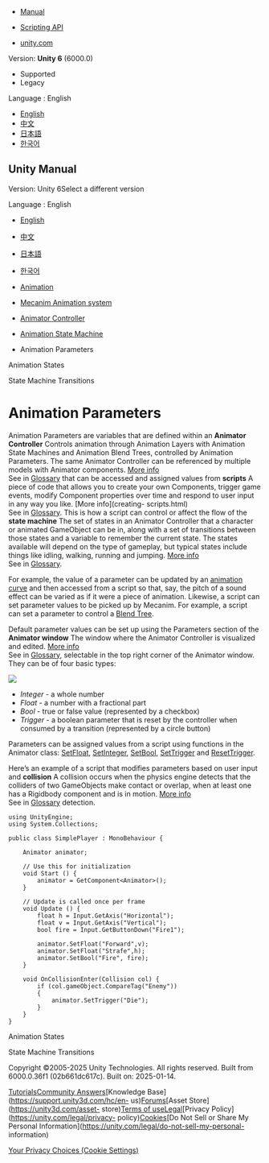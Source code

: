 [](https://docs.unity3d.com)

  * [Manual](../Manual/index.html)
  * [Scripting API](../ScriptReference/index.html)

  * [unity.com](https://unity.com/)

Version: **Unity 6** (6000.0)

  * Supported
  * Legacy

Language : English

  * [English](/Manual/AnimationParameters.html)
  * [中文](/cn/current/Manual/AnimationParameters.html)
  * [日本語](/ja/current/Manual/AnimationParameters.html)
  * [한국어](/kr/current/Manual/AnimationParameters.html)

[](https://docs.unity3d.com)

## Unity Manual

Version: Unity 6Select a different version

Language : English

  * [English](/Manual/AnimationParameters.html)
  * [中文](/cn/current/Manual/AnimationParameters.html)
  * [日本語](/ja/current/Manual/AnimationParameters.html)
  * [한국어](/kr/current/Manual/AnimationParameters.html)

  * [Animation](AnimationSection.html)
  * [Mecanim Animation system](AnimationOverview.html)
  * [Animator Controller](class-AnimatorController.html)
  * [Animation State Machine](AnimationStateMachines.html)
  * Animation Parameters

[](class-State.html)

Animation States

[](StateMachineTransitions.html)

State Machine Transitions

# Animation Parameters

Animation Parameters are variables that are defined within an **Animator
Controller** Controls animation through Animation Layers with Animation State
Machines and Animation Blend Trees, controlled by Animation Parameters. The
same Animator Controller can be referenced by multiple models with Animator
components. [More info](class-AnimatorController.html)  
See in [Glossary](Glossary.html#AnimatorController) that can be accessed and
assigned values from **scripts** A piece of code that allows you to create
your own Components, trigger game events, modify Component properties over
time and respond to user input in any way you like. [More info](creating-
scripts.html)  
See in [Glossary](Glossary.html#Scripts). This is how a script can control or
affect the flow of the **state machine** The set of states in an Animator
Controller that a character or animated GameObject can be in, along with a set
of transitions between those states and a variable to remember the current
state. The states available will depend on the type of gameplay, but typical
states include things like idling, walking, running and jumping. [More
info](StateMachineBasics.html)  
See in [Glossary](Glossary.html#StateMachine).

For example, the value of a parameter can be updated by an [animation
curve](animeditor-AnimationCurves.html) and then accessed from a script so
that, say, the pitch of a sound effect can be varied as if it were a piece of
animation. Likewise, a script can set parameter values to be picked up by
Mecanim. For example, a script can set a parameter to control a [Blend
Tree](class-BlendTree.html).

Default parameter values can be set up using the Parameters section of the
**Animator window** The window where the Animator Controller is visualized and
edited. [More info](AnimatorWindow.html)  
See in [Glossary](Glossary.html#AnimatorWindow), selectable in the top right
corner of the Animator window. They can be of four basic types:

![](../uploads/Main/AnimationEditorParametersSection.png)

  * _Integer_ \- a whole number
  * _Float_ \- a number with a fractional part
  * _Bool_ \- true or false value (represented by a checkbox)
  * _Trigger_ \- a boolean parameter that is reset by the controller when consumed by a transition (represented by a circle button)

Parameters can be assigned values from a script using functions in the
Animator class: [SetFloat](../ScriptReference/Animator.SetFloat.html),
[SetInteger](../ScriptReference/Animator.SetInteger.html),
[SetBool](../ScriptReference/Animator.SetBool.html),
[SetTrigger](../ScriptReference/Animator.SetTrigger.html) and
[ResetTrigger](../ScriptReference/Animator.ResetTrigger.html).

Here’s an example of a script that modifies parameters based on user input and
**collision** A collision occurs when the physics engine detects that the
colliders of two GameObjects make contact or overlap, when at least one has a
Rigidbody component and is in motion. [More info](CollidersOverview.html)  
See in [Glossary](Glossary.html#Collision) detection.

    
    
    using UnityEngine;
    using System.Collections;
    
    public class SimplePlayer : MonoBehaviour {
        
        Animator animator;
        
        // Use this for initialization
        void Start () {
            animator = GetComponent<Animator>();
        }
        
        // Update is called once per frame
        void Update () {
            float h = Input.GetAxis("Horizontal");
            float v = Input.GetAxis("Vertical");
            bool fire = Input.GetButtonDown("Fire1");
    
            animator.SetFloat("Forward",v);
            animator.SetFloat("Strafe",h);
            animator.SetBool("Fire", fire);
        }
    
        void OnCollisionEnter(Collision col) {
            if (col.gameObject.CompareTag("Enemy"))
            {
                animator.SetTrigger("Die");
            }
        }
    }
    
    
    

[](class-State.html)

Animation States

[](StateMachineTransitions.html)

State Machine Transitions

Copyright ©2005-2025 Unity Technologies. All rights reserved. Built from
6000.0.36f1 (02b661dc617c). Built on: 2025-01-14.

[Tutorials](https://learn.unity.com/)[Community
Answers](https://answers.unity3d.com)[Knowledge
Base](https://support.unity3d.com/hc/en-
us)[Forums](https://forum.unity3d.com)[Asset Store](https://unity3d.com/asset-
store)[Terms of
use](https://docs.unity3d.com/Manual/TermsOfUse.html)[Legal](https://unity.com/legal)[Privacy
Policy](https://unity.com/legal/privacy-
policy)[Cookies](https://unity.com/legal/cookie-policy)[Do Not Sell or Share
My Personal Information](https://unity.com/legal/do-not-sell-my-personal-
information)

[Your Privacy Choices (Cookie Settings)](javascript:void\(0\);)

